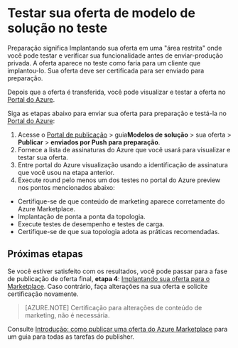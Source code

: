 <properties
   pageTitle="Teste sua oferta de modelo de solução do Marketplace | Microsoft Azure"
   description="Compreenda como testar sua oferta de modelo de solução do Azure Marketplace."
   services="marketplace-publishing"
   documentationCenter=""
   authors="HannibalSII"
   manager="hascipio"
   editor=""/>

<tags
   ms.service="marketplace"
   ms.devlang="na"
   ms.topic="article"
   ms.tgt_pltfrm="na"
   ms.workload="na"
   ms.date="12/04/2015"
   ms.author="hascipio; v-divte" />

# <a name="test-your-solution-template-offer-in-staging"></a>Testar sua oferta de modelo de solução no teste
Preparação significa Implantando sua oferta em uma "área restrita" onde você pode testar e verificar sua funcionalidade antes de enviar-produção privada. A oferta aparece no teste como faria para um cliente que implantou-lo. Sua oferta deve ser certificada para ser enviado para preparação.

Depois que a oferta é transferida, você pode visualizar e testar a oferta no [Portal do Azure](https://portal.azure.com/).

Siga as etapas abaixo para enviar sua oferta para preparação e testá-la no [Portal do Azure](https://portal.azure.com/):

1.  Acesse o [Portal de publicação](https://publish.windowsazure.com) > guia**Modelos de solução** > sua oferta > **Publicar** > **enviados por Push para preparação**.
2.  Fornece a lista de assinaturas do Azure que você usará para visualizar e testar sua oferta.
3.  Entre portal do Azure visualização usando a identificação de assinatura que você usou na etapa anterior.
4.  Execute round pelo menos um dos testes no portal do Azure preview nos pontos mencionados abaixo:
  - Certifique-se de que conteúdo de marketing aparece corretamente do Azure Marketplace.
  - Implantação de ponta a ponta da topologia.
  - Execute testes de desempenho e testes de carga.
  - Certifique-se de que sua topologia adota as práticas recomendadas.

## <a name="next-steps"></a>Próximas etapas
Se você estiver satisfeito com os resultados, você pode passar para a fase de publicação de oferta final, **etapa 4**: [Implantando sua oferta para o Marketplace](marketplace-publishing-push-to-production.md). Caso contrário, faça alterações na sua oferta e solicite certificação novamente.

> [AZURE.NOTE] Certificação para alterações de conteúdo de marketing, não é necessária.

Consulte [Introdução: como publicar uma oferta do Azure Marketplace](marketplace-publishing-getting-started.md) para um guia para todas as tarefas do publisher.
